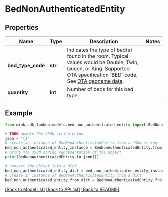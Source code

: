 # BedNonAuthenticatedEntity


## Properties

Name | Type | Description | Notes
------------ | ------------- | ------------- | -------------
**bed_type_code** | **str** | Indicates the type of bed(s) found in the room. Typical values would be Double, Twin, Queen, or King. Supported OTA specification &#x60;BED&#x60; code. See [OTA geoname data](#operation/showAvailableCodesForCategory). | 
**quantity** | **int** | Number of beds for this bed type. | 

## Example

```python
from wink_sdk_lookup.models.bed_non_authenticated_entity import BedNonAuthenticatedEntity

# TODO update the JSON string below
json = "{}"
# create an instance of BedNonAuthenticatedEntity from a JSON string
bed_non_authenticated_entity_instance = BedNonAuthenticatedEntity.from_json(json)
# print the JSON string representation of the object
print(BedNonAuthenticatedEntity.to_json())

# convert the object into a dict
bed_non_authenticated_entity_dict = bed_non_authenticated_entity_instance.to_dict()
# create an instance of BedNonAuthenticatedEntity from a dict
bed_non_authenticated_entity_from_dict = BedNonAuthenticatedEntity.from_dict(bed_non_authenticated_entity_dict)
```
[[Back to Model list]](../README.md#documentation-for-models) [[Back to API list]](../README.md#documentation-for-api-endpoints) [[Back to README]](../README.md)


